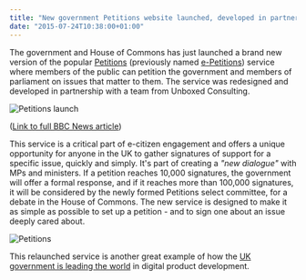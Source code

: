 ```yaml
---
title: "New government Petitions website launched, developed in partnership with Unboxed Consulting"
date: "2015-07-24T10:38:00+01:00"
---
```


<p>The government and House of Commons has just launched a brand new version of the popular <a href="https://petition.parliament.uk">Petitions</a> (previously named <a href="../product-stories/e-petitions">e-Petitions</a>) service where members of the public can petition the government and members of parliament on issues that matter to them. The service was redesigned and developed in partnership with a team from Unboxed Consulting. </p>

<p><img src="http://bit.ly/1Iat6PV" alt="Petitions launch"></p>

<p>(<a href="http://www.bbc.co.uk/news/uk-politics-33599604">Link to full BBC News article</a>)</p>

<p>This service is a critical part of e-citizen engagement and offers a unique opportunity for anyone in the UK to gather signatures of support for a specific issue, quickly and simply. It&#39;s part of creating a <i>&quot;new dialogue&quot;</i> with MPs and ministers. If a petition reaches 10,000 signatures, the government will offer a formal response, and if it reaches more than 100,000 signatures, it will be considered by the newly formed Petitions select committee, for a debate in the House of Commons. The new service is designed to make it as simple as possible to set up a petition - and to sign one about an issue deeply cared about.</p>

<p><img src="http://bit.ly/1MhF54k" alt="Petitions"></p>

<p>This relaunched service is another great example of how the <a href="why-plcs-are-looking-to-government-for-digital-inspiration">UK government is leading the world</a> in digital product development.</p>
